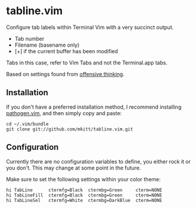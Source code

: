 
# tabline.vim

Configure tab labels within Terminal Vim with a very succinct output.

- Tab number
- Filename (basename only)
- [+] if the current buffer has been modified

Tabs in this case, refer to Vim Tabs and not the Terminal.app tabs.

Based on settings found from [offensive
thinking](http://www.offensivethinking.org/data/dotfiles/vimrc).

## Installation
If you don't have a preferred installation method, I recommend
installing [pathogen.vim](https://github.com/tpope/vim-pathogen), and
then simply copy and paste:

```
cd ~/.vim/bundle
git clone git://github.com/mkitt/tabline.vim.git
```

## Configuration
Currently there are no configuration variables to define, you either
rock it or you don't. This may change at some point in the future.

Make sure to set the following settings within your color theme: 

```
hi TabLine      ctermfg=Black  ctermbg=Green     cterm=NONE
hi TabLineFill  ctermfg=Black  ctermbg=Green     cterm=NONE
hi TabLineSel   ctermfg=White  ctermbg=DarkBlue  cterm=NONE
```

